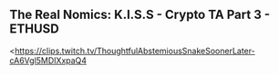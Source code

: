 ## The Real Nomics: K.I.S.S - Crypto TA Part 3 - ETHUSD
<https://clips.twitch.tv/ThoughtfulAbstemiousSnakeSoonerLater-cA6Vgl5MDIXxpaQ4>
